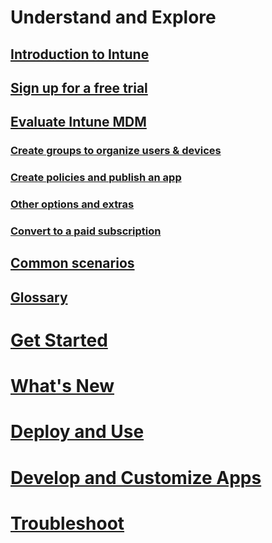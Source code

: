# Understand and Explore
## [Introduction to Intune](introduction-to-microsoft-intune.md)
## [Sign up for a free trial](sign-up-for-a-30-day-free-trial-of-microsoft-intune.md)
## [Evaluate Intune MDM](mobile-device-management-trial-guide-microsoft-intune.md)
### [Create groups to organize users & devices](get-started-with-a-30-day-trial-of-microsoft-intune-step-3.md)
### [Create policies and publish an app](get-started-with-a-30-day-trial-of-microsoft-intune-step-4.md)
### [Other options and extras](get-started-with-a-30-day-trial-of-microsoft-intune-step-6.md)
### [Convert to a paid subscription](get-started-with-a-30-day-trial-of-microsoft-intune-step-7.md)
## [Common scenarios](common-ways-to-use-intune.md)
## [Glossary](intune-glossary.md)

# [Get Started](/intune/get-started/get-started)
# [What's New](/intune/whats-new/whats-new-in-microsoft-intune)
<!-- # [Plan and Design](/intune/plan-design/ways-to-do-enterprise-mobility) -->
# [Deploy and Use](/intune/deploy-use/overview-of-device-and-app-lifecycles-in-microsoft-intune)
# [Develop and Customize Apps](/intune/develop/intune-app-sdk)
# [Troubleshoot](/intune/troubleshoot/general-troubleshooting-tips-for-microsoft-intune)
